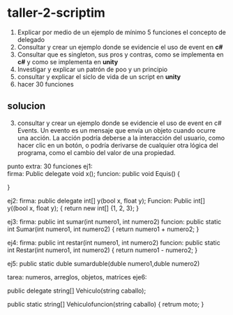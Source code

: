 # taller-2-scriptim

1. Explicar por medio de un ejemplo de mínimo 5 funciones el concepto de delegado
2. Consultar y crear un ejemplo donde se evidencie el uso de event en  **c#** 
3. Consultar que es singleton, sus pros y contras, como se implementa en  **c#** y como se implementa en  **unity**
4. Investigar y explicar un patrón de poo y un principio 
5. consultar y explicar el siclo de vida de un script en  **unity**
6. hacer 30 funciones

## solucion
3. consultar y crear un ejemplo donde se evidencie el uso de event en c#
   Events.
Un evento es un mensaje que envía un objeto cuando ocurre una acción. La acción podría deberse a la interacción del usuario, como hacer clic en un botón, o podría derivarse de cualquier otra lógica del programa, como el cambio del valor de una propiedad.

punto extra: 30 funciones 
ej1:  
firma:
Public delegate void x();
funcion:
public void Equis()
{

}

ej2:
firma:
public delegate int[] y(bool x, float y);
Funcion:
Public int[] y((bool x, float y);
{
return new int[] {1, 2, 3};
}

ej3:
firma:
public int sumar(int numero1, int numero2)
funcion:
public static int Sumar(int numero1, int numero2)
{
    return numero1 + numero2;
}

ej4: 
firma:
public int restar(int numero1, int numero2)
funcion:
public static int Restar(int numero1, int numero2)
{
    return numero1 - numero2;
}

ej5:
public static duble sumarduble(duble numero1,duble numero2)

tarea: numeros, arreglos, objetos, matrices
eje6:

public delegate string[] Vehiculo(string caballo);

public static string[] Vehiculofuncion(string caballo)
{
retrum moto;
}



